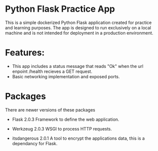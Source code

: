 # Python Flask Practice App

This is a simple dockerized Python Flask application created for practice and learning purposes. The app is designed to run exclusively on a local machine and is not intended for deployment in a production environment.

# Features:

-  This app includes a status message that reads "Ok" when the url enpoint /health recieves a GET request.
-  Basic networking implementation and exposed ports.

 # Packages

There are newer versions of these packages

- Flask 2.0.3 Framework to define the web application.

- Werkzeug 2.0.3 WSGI to process HTTP requests.

- itsdangerous 2.0.1 A tool to encrypt the applications data, this is a dependancy for Flask.
